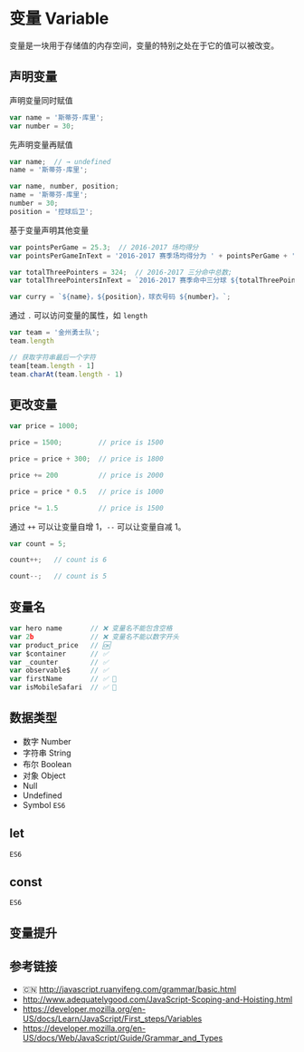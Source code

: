 # 变量 Variable

变量是一块用于存储值的内存空间，变量的特别之处在于它的值可以被改变。

## 声明变量
声明变量同时赋值
```javascript
var name = '斯蒂芬·库里';
var number = 30;
```

先声明变量再赋值
```javascript
var name;  // → undefined
name = '斯蒂芬·库里';
```
```javascript
var name, number, position;
name = '斯蒂芬·库里';
number = 30;
position = '控球后卫';
```

基于变量声明其他变量
```javascript
var pointsPerGame = 25.3;  // 2016-2017 场均得分
var pointsPerGameInText = '2016-2017 赛季场均得分为 ' + pointsPerGame + ' 分';

var totalThreePointers = 324;  // 2016-2017 三分命中总数;
var totalThreePointersInText = `2016-2017 赛季命中三分球 ${totalThreePointers} 个`;

var curry = `${name}，${position}，球衣号码 ${number}。`;
```

通过 `.` 可以访问变量的属性，如 `length`
```javascript
var team = '金州勇士队';
team.length

// 获取字符串最后一个字符
team[team.length - 1]
team.charAt(team.length - 1)
```

## 更改变量
```javascript
var price = 1000;

price = 1500;         // price is 1500

price = price + 300;  // price is 1800

price += 200          // price is 2000

price = price * 0.5   // price is 1000

price *= 1.5          // price is 1500
```

通过 `++` 可以让变量自增 1，`--` 可以让变量自减 1。
```javascript
var count = 5;

count++;   // count is 6

count--;   // count is 5
```

## 变量名
```javascript
var hero name       // ❌ 变量名不能包含空格
var 2b              // ❌ 变量名不能以数字开头
var product_price   // 🆗
var $container      // ✅ 
var _counter        // ✅
var observable$     // ✅ 
var firstName       // ✅ 💯
var isMobileSafari  // ✅ 💯
```

## 数据类型
* 数字 Number
* 字符串 String
* 布尔 Boolean
* 对象 Object
* Null
* Undefined
* Symbol `ES6`

## let
`ES6`

## const
`ES6`

## 变量提升

## 参考链接
* 🇨🇳 http://javascript.ruanyifeng.com/grammar/basic.html
* http://www.adequatelygood.com/JavaScript-Scoping-and-Hoisting.html
* https://developer.mozilla.org/en-US/docs/Learn/JavaScript/First_steps/Variables
* https://developer.mozilla.org/en-US/docs/Web/JavaScript/Guide/Grammar_and_Types
